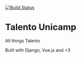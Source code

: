 [![Build Status](https://travis-ci.com/TalentoUnicamp/my.svg?branch=master)](https://travis-ci.com/TalentoUnicamp/my)

# Talento Unicamp

All things Talento

Built with Django, Vue.js and <3
